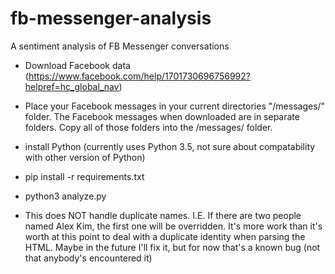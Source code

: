 # fb-messenger-analysis

A sentiment analysis of FB Messenger conversations

- Download Facebook data (https://www.facebook.com/help/1701730696756992?helpref=hc_global_nav)

- Place your Facebook messages in your current directories "/messages/" folder. The Facebook messages when downloaded are in separate folders. Copy all of those folders into the /messages/ folder.

- install Python (currently uses Python 3.5, not sure about compatability with other version of Python)

- pip install -r requirements.txt

- python3 analyze.py

* This does NOT handle duplicate names. I.E. If there are two people named Alex Kim, the first one will be overridden. It's more work than it's worth at this point to deal with a duplicate identity when parsing the HTML. Maybe in the future I'll fix it, but for now that's a known bug (not that anybody's encountered it)
